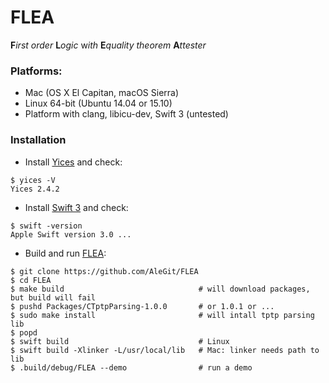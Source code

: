 # FLEA
**F***irst* *order* **L***ogic* w*ith* **E***quality* *theorem* **A***ttester*

### Platforms:
- Mac (OS X El Capitan, macOS Sierra)
- Linux 64-bit (Ubuntu 14.04 or 15.10)
- Platform with clang, libicu-dev, Swift 3 (untested)

### Installation

- Install [Yices](http://yices.csl.sri.com) and check:
```
$ yices -V
Yices 2.4.2
```
- Install [Swift 3](https://swift.org/download/) and check:
```
$ swift -version
Apple Swift version 3.0 ...
```
- Build and run [FLEA](https://github.com/AleGit/FLEA):
```
$ git clone https://github.com/AleGit/FLEA
$ cd FLEA
$ make build                              # will download packages, but build will fail
$ pushd Packages/CTptpParsing-1.0.0       # or 1.0.1 or ...
$ sudo make install                       # will intall tptp parsing lib
$ popd
$ swift build                             # Linux
$ swift build -Xlinker -L/usr/local/lib   # Mac: linker needs path to lib
$ .build/debug/FLEA --demo                # run a demo
```

